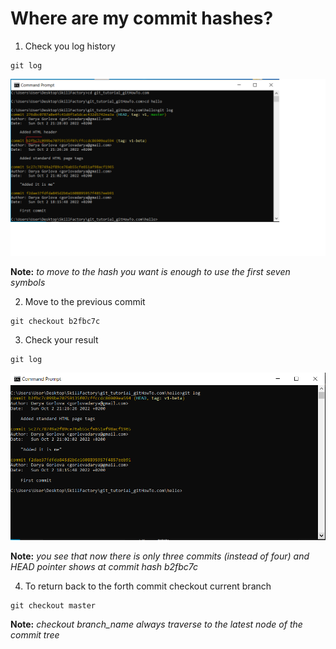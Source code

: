 # Where are my commit hashes?


1. Check you log history

~~~cmd=
git log
~~~

![git_log_print_screen](../assets/git_log_print_screen.PNG)


**Note:** *to move to the hash you want is enough to use the first seven symbols*    
  

2. Move to the previous commit
~~~cmd=
git checkout b2fbc7c
~~~

3. Check your result
~~~cmd=
git log
~~~


![git_log_uncommited](../assets/git_log_uncommited.PNG)

**Note:** *you see that now there is only three commits (instead of four) and HEAD pointer shows at commit hash b2fbc7c*

4. To return back to the forth commit checkout current branch

~~~cmd=
git checkout master
~~~
**Note:** *checkout branch_name always traverse to the latest node of the commit tree*
